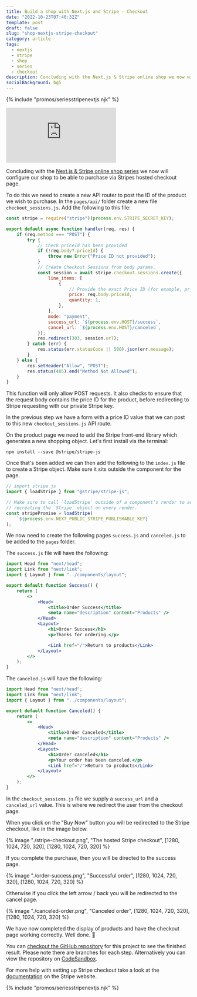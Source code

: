 ```yaml
---
title: Build a shop with Next.js and Stripe - Checkout
date: "2022-10-23T07:40:32Z"
template: post
draft: false
slug: "shop-nextjs-stripe-checkout"
category: article
tags:
  - nextjs
  - stripe
  - shop
  - series
  - checkout
description: Concluding with the Next.js & Stripe online shop we now will add the checkout functionality
socialBackground: bg5
---
```


{% include "promos/seriesstripenextjs.njk" %}

<iframe class="video" loading="lazy" src="https://www.youtube.com/embed/-jCI2bKrud4" title="YouTube video player" frameborder="0" allow="accelerometer; autoplay; clipboard-write; encrypted-media; gyroscope; picture-in-picture" allowfullscreen></iframe>

Concluding with the [Next.js & Stripe online shop series](https://andrewford.co.nz/articles/shop-nextjs-stripe-introduction/) we now will configure our shop to be able to purchase via Stripes hosted checkout page.

To do this we need to create a new API router to post the ID of the product we wish to purchase. In the `pages/api/` folder create a new file `checkout_sessions.js`. Add the following to this file:

```js
const stripe = require("stripe")(process.env.STRIPE_SECRET_KEY);

export default async function handler(req, res) {
	if (req.method === "POST") {
		try {
			// Check priceId has been provided
			if (!req.body?.priceId) {
				throw new Error("Price ID not provided");
			}
			// Create Checkout Sessions from body params.
			const session = await stripe.checkout.sessions.create({
				line_items: [
					{
						// Provide the exact Price ID (for example, pr_1234) of the product you want to sell
						price: req.body.priceId,
						quantity: 1,
					},
				],
				mode: "payment",
				success_url: `${process.env.HOST}/success`,
				cancel_url: `${process.env.HOST}/canceled`,
			});
			res.redirect(303, session.url);
		} catch (err) {
			res.status(err.statusCode || 500).json(err.message);
		}
	} else {
		res.setHeader("Allow", "POST");
		res.status(405).end("Method Not Allowed");
	}
}
```

This function will only allow POST requests. It also checks to ensure that the request body contains the price ID for the product, before redirecting to Stripe requesting with our private Stripe key.

In the previous step we have a form with a price ID value that we can post to this new `checkout_sessions.js` API route.

On the product page we need to add the Stripe front-end library which generates a new shopping object. Let's first install via the terminal:

```shell
npm install --save @stripe/stripe-js
```

Once that's been added we can then add the following to the `index.js` file to create a Stripe object. Make sure it sits outside the component for the page.

```js
// import stripe js
import { loadStripe } from "@stripe/stripe-js";

// Make sure to call `loadStripe` outside of a component’s render to avoid
// recreating the `Stripe` object on every render.
const stripePromise = loadStripe(
	`${process.env.NEXT_PUBLIC_STRIPE_PUBLISHABLE_KEY}`
);
```

We now need to create the following pages `success.js` and `canceled.js` to be added to the `pages` folder.

The `success.js` file will have the following:

```jsx
import Head from "next/head";
import Link from "next/link";
import { Layout } from "../components/layout";

export default function Success() {
	return (
		<>
			<Head>
				<title>Order Success</title>
				<meta name="description" content="Products" />
			</Head>
			<Layout>
				<h1>Order Success</h1>
				<p>Thanks for ordering.</p>

				<Link href="/">Return to products</Link>
			</Layout>
		</>
	);
}
```

The `canceled.js` will have the following:

```jsx
import Head from "next/head";
import Link from "next/link";
import { Layout } from "../components/layout";

export default function Canceled() {
	return (
		<>
			<Head>
				<title>Order Canceled</title>
				<meta name="description" content="Products" />
			</Head>
			<Layout>
				<h1>Order canceled</h1>
				<p>Your order has been canceled.</p>
				<Link href="/">Return to products</Link>
			</Layout>
		</>
	);
}
```

In the `checkout_sessions.js` file we supply a `success_url` and a `canceled_url` value. This is where we redirect the user from the checkout page.

When you click on the "Buy Now" button you will be redirected to the Stripe checkout, like in the image below.

{% image "./stripe-checkout.png", "The hosted Stripe checkout", [1280, 1024, 720, 320], [1280, 1024, 720, 320] %}

If you complete the purchase, then you will be directed to the success page.

{% image "./order-success.png", "Successful order", [1280, 1024, 720, 320], [1280, 1024, 720, 320] %}

Otherwise if you click the left arrow / back you will be redirected to the cancel page.

{% image "./canceled-order.png", "Canceled order", [1280, 1024, 720, 320], [1280, 1024, 720, 320] %}

We have now completed the display of products and have the checkout page working correctly. Well done. 👏

You can [checkout the GitHub repository](https://github.com/andrewjamesford/shop-nextjs-stripe) for this project to see the finished result. Please note there are branches for each step. Alternatively you can view the repository on [CodeSandbox](https://codesandbox.io/p/github/andrewjamesford/shop-nextjs-stripe/main?file=%2FREADME.md).

For more help with setting up Stripe checkout take a look at the [documentation](https://stripe.com/docs/checkout/quickstart) on the Stripe website.

{% include "promos/seriesstripenextjs.njk" %}
